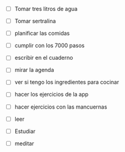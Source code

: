- [ ] Tomar tres litros de agua
- [ ] Tomar sertralina 
- [ ] planificar las comidas 
- [ ] cumplir con los 7000 pasos
- [ ] escribir en el cuaderno 
- [ ] mirar la agenda 
- [ ] ver si tengo los ingredientes para cocinar
- [ ] hacer los ejercicios de la app
- [ ] hacer ejercicios con las mancuernas 
- [ ] leer 
- [ ] Estudiar 
- [ ] meditar 





 